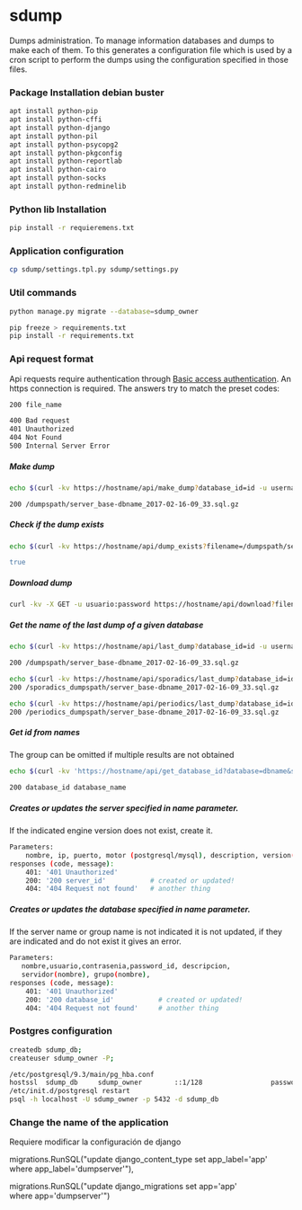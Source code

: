 # sdump
Dumps administration. To manage information databases and dumps to make each of them. To this generates a configuration file which is used by a cron script to perform the dumps using the configuration specified in those files.

### Package Installation debian buster
```bash
apt install python-pip
apt install python-cffi
apt install python-django
apt install python-pil
apt install python-psycopg2
apt install python-pkgconfig
apt install python-reportlab
apt install python-cairo
apt install python-socks
apt install python-redminelib
```

### Python lib Installation
```bash
pip install -r requieremens.txt
```

### Application configuration
```bash
cp sdump/settings.tpl.py sdump/settings.py
```

### Util commands
```bash
python manage.py migrate --database=sdump_owner

pip freeze > requirements.txt
pip install -r requirements.txt
```

### Api request format
Api requests require authentication through [Basic access authentication](https://en.wikipedia.org/wiki/Basic_access_authentication). An https connection is required.
The answers try to match the preset codes:
```bash
200 file_name

400 Bad request
401 Unauthorized
404 Not Found
500 Internal Server Error
```

##### Make dump
```bash
echo $(curl -kv https://hostname/api/make_dump?database_id=id -u username:password)

200 /dumpspath/server_base-dbname_2017-02-16-09_33.sql.gz
```
##### Check if the dump exists
```bash
echo $(curl -kv https://hostname/api/dump_exists?filename=/dumpspath/server_base-dbname_2017-02-16-09_33.sql.gz -u username:password)" 

true
```
##### Download dump
```bash
curl -kv -X GET -u usuario:password https://hostname/api/download?filename=/dumpspath/server_base-dbname_2017-02-16-09_33.sql.gz > /tmp/server_base-dbname_2017-02-16-09_33.sql.gz

```
##### Get the name of the last dump of a given database
```bash
echo $(curl -kv https://hostname/api/last_dump?database_id=id -u username:password)

200 /dumpspath/server_base-dbname_2017-02-16-09_33.sql.gz
```
```bash
echo $(curl -kv https://hostname/api/sporadics/last_dump?database_id=id -u username:password)
200 /sporadics_dumpspath/server_base-dbname_2017-02-16-09_33.sql.gz
```
```bash
echo $(curl -kv https://hostname/api/periodics/last_dump?database_id=id -u username:password)
200 /periodics_dumpspath/server_base-dbname_2017-02-16-09_33.sql.gz
```

##### Get id from names
The group can be omitted if multiple results are not obtained
```bash
echo $(curl -kv 'https://hostname/api/get_database_id?database=dbname&server=server&group=migroup' -u username:password)

200 database_id database_name
```

##### Creates or updates the server specified in name parameter.
If the indicated engine version does not exist, create it.
```bash
Parameters: 
    nombre, ip, puerto, motor (postgresql/mysql), description, version(9.4, 8.4,..)
responses (code, message):
    401: '401 Unauthorized'
    200: '200 server_id'           # created or updated!
    404: '404 Request not found'   # another thing
```

##### Creates or updates the database specified in name parameter.
If the server name or group name is not indicated it is not updated,
if they are indicated and do not exist it gives an error.
```bash
Parameters: 
   nombre,usuario,contrasenia,password_id, descripcion,
   servidor(nombre), grupo(nombre), 
responses (code, message):
    401: '401 Unauthorized'
    200: '200 database_id'           # created or updated!
    404: '404 Request not found'     # another thing
```

### Postgres configuration
```bash
createdb sdump_db;
createuser sdump_owner -P;

/etc/postgresql/9.3/main/pg_hba.conf
hostssl  sdump_db     sdump_owner        ::1/128                 password
/etc/init.d/postgresql restart
psql -h localhost -U sdump_owner -p 5432 -d sdump_db
```

### Change the name of the application
Requiere modificar la configuración de django

migrations.RunSQL("update django_content_type set app_label='app' \
 where app_label='dumpserver'"),

migrations.RunSQL("update django_migrations set app='app' \
 where app='dumpserver'")

